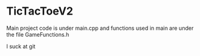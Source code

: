 # TicTacToeV2
Main project code is under main.cpp and functions used in main are
under the file GameFunctions.h

I suck at git
